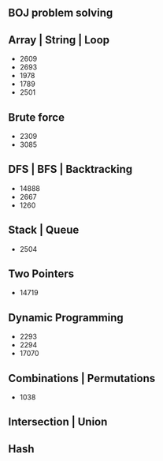 ## BOJ problem solving

## Array | String | Loop
- 2609
- 2693
- 1978
- 1789
- 2501

## Brute force
- 2309
- 3085

## DFS | BFS | Backtracking
- 14888
- 2667
- 1260

## Stack | Queue
- 2504

## Two Pointers
- 14719

## Dynamic Programming
- 2293
- 2294
- 17070

## Combinations | Permutations
- 1038

## Intersection | Union

## Hash
